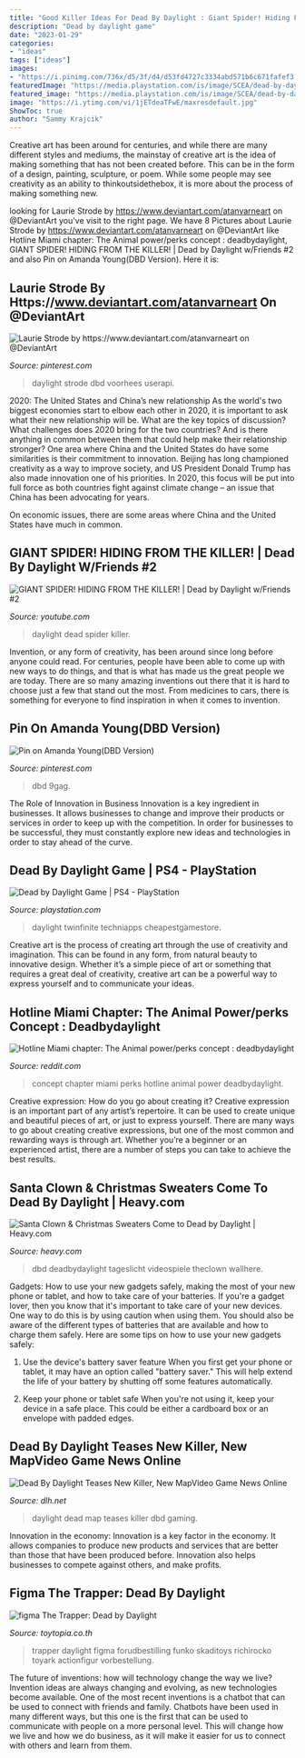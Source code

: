 ```yaml
---
title: "Good Killer Ideas For Dead By Daylight : Giant Spider! Hiding From The Killer!"
description: "Dead by daylight game"
date: "2023-01-29"
categories:
- "ideas"
tags: ["ideas"]
images:
- "https://i.pinimg.com/736x/d5/3f/d4/d53fd4727c3334abd571b6c671fafef3.jpg"
featuredImage: "https://media.playstation.com/is/image/SCEA/dead-by-daylight-listing-thumb-01-ps4-us-26may17?$Icon$"
featured_image: "https://media.playstation.com/is/image/SCEA/dead-by-daylight-listing-thumb-01-ps4-us-26may17?$Icon$"
image: "https://i.ytimg.com/vi/1jETdeaTFwE/maxresdefault.jpg"
ShowToc: true
author: "Sammy Krajcik"
---
```



Creative art has been around for centuries, and while there are many different styles and mediums, the mainstay of creative art is the idea of making something that has not been created before. This can be in the form of a design, painting, sculpture, or poem. While some people may see creativity as an ability to thinkoutsidethebox, it is more about the process of making something new.

	

		
looking for Laurie Strode by https://www.deviantart.com/atanvarneart on @DeviantArt you've visit to the right page. We have 8 Pictures about Laurie Strode by https://www.deviantart.com/atanvarneart on @DeviantArt like Hotline Miami chapter: The Animal power/perks concept : deadbydaylight, GIANT SPIDER! HIDING FROM THE KILLER! | Dead by Daylight w/Friends #2 and also Pin on Amanda Young(DBD Version). Here it is:
		
    
## Laurie Strode By Https://www.deviantart.com/atanvarneart On @DeviantArt

<img loading=lazy src="https://i.pinimg.com/736x/c1/dd/06/c1dd0622071b506640cfac5f922d69b2.jpg" onerror="this.onerror=null;this.src='https://tse2.mm.bing.net/th?id=OIP.WIr2BL2BomwF-0jtI7tstgHaM-&amp;pid=15.1';" alt="Laurie Strode by https://www.deviantart.com/atanvarneart on @DeviantArt">

_Source: pinterest.com_

>daylight strode dbd voorhees userapi. 

	

2020: The United States and China’s new relationship
As the world's two biggest economies start to elbow each other in 2020, it is important to ask what their new relationship will be. What are the key topics of discussion? What challenges does 2020 bring for the two countries? And is there anything in common between them that could help make their relationship stronger?
One area where China and the United States do have some similarities is their commitment to innovation. Beijing has long championed creativity as a way to improve society, and US President Donald Trump has also made innovation one of his priorities. In 2020, this focus will be put into full force as both countries fight against climate change – an issue that China has been advocating for years.

On economic issues, there are some areas where China and the United States have much in common.

    
## GIANT SPIDER! HIDING FROM THE KILLER! | Dead By Daylight W/Friends #2

<img loading=lazy src="https://i.ytimg.com/vi/1jETdeaTFwE/maxresdefault.jpg" onerror="this.onerror=null;this.src='https://tse3.mm.bing.net/th?id=OIP.KqYLDcVvU-2HPKpXCiVf-wHaEK&amp;pid=15.1';" alt="GIANT SPIDER! HIDING FROM THE KILLER! | Dead by Daylight w/Friends #2">

_Source: youtube.com_

>daylight dead spider killer. 

	

Invention, or any form of creativity, has been around since long before anyone could read. For centuries, people have been able to come up with new ways to do things, and that is what has made us the great people we are today. There are so many amazing inventions out there that it is hard to choose just a few that stand out the most. From medicines to cars, there is something for everyone to find inspiration in when it comes to invention.

    
## Pin On Amanda Young(DBD Version)

<img loading=lazy src="https://i.pinimg.com/736x/d5/3f/d4/d53fd4727c3334abd571b6c671fafef3.jpg" onerror="this.onerror=null;this.src='https://tse2.mm.bing.net/th?id=OIP.NQBJlgOpYwX0aOZwo1qlHwHaL6&amp;pid=15.1';" alt="Pin on Amanda Young(DBD Version)">

_Source: pinterest.com_

>dbd 9gag. 

	

The Role of Innovation in Business
Innovation is a key ingredient in businesses. It allows businesses to change and improve their products or services in order to keep up with the competition. In order for businesses to be successful, they must constantly explore new ideas and technologies in order to stay ahead of the curve.

    
## Dead By Daylight Game | PS4 - PlayStation

<img loading=lazy src="https://media.playstation.com/is/image/SCEA/dead-by-daylight-listing-thumb-01-ps4-us-26may17?$Icon$" onerror="this.onerror=null;this.src='https://tse2.mm.bing.net/th?id=OIP.gi_zoSbVW1T7GNfBtk7dpQHaEK&amp;pid=15.1';" alt="Dead by Daylight Game | PS4 - PlayStation">

_Source: playstation.com_

>daylight twinfinite techniapps cheapestgamestore. 

	

Creative art is the process of creating art through the use of creativity and imagination. This can be found in any form, from natural beauty to innovative design. Whether it’s a simple piece of art or something that requires a great deal of creativity, creative art can be a powerful way to express yourself and to communicate your ideas.

    
## Hotline Miami Chapter: The Animal Power/perks Concept : Deadbydaylight

<img loading=lazy src="https://i.redd.it/noc1ywcgrph11.jpg" onerror="this.onerror=null;this.src='https://tse4.mm.bing.net/th?id=OIP.-IBWzvexd56cJmVVYwEYjgHaF7&amp;pid=15.1';" alt="Hotline Miami chapter: The Animal power/perks concept : deadbydaylight">

_Source: reddit.com_

>concept chapter miami perks hotline animal power deadbydaylight. 

	

Creative expression: How do you go about creating it?
Creative expression is an important part of any artist’s repertoire. It can be used to create unique and beautiful pieces of art, or just to express yourself. There are many ways to go about creating creative expressions, but one of the most common and rewarding ways is through art. Whether you’re a beginner or an experienced artist, there are a number of steps you can take to achieve the best results.

    
## Santa Clown &amp; Christmas Sweaters Come To Dead By Daylight | Heavy.com

<img loading=lazy src="https://heavy.com/wp-content/uploads/2018/12/Santa-Clown-Christmas-Sweaters-Dead-by-Daylight.jpg?quality=65&amp;strip=all" onerror="this.onerror=null;this.src='https://tse2.mm.bing.net/th?id=OIP._bwNcJIN3oMcQ9VPj2aO0QHaEK&amp;pid=15.1';" alt="Santa Clown &amp; Christmas Sweaters Come to Dead by Daylight | Heavy.com">

_Source: heavy.com_

>dbd deadbydaylight tageslicht videospiele theclown wallhere. 

	

Gadgets: How to use your new gadgets safely, making the most of your new phone or tablet, and how to take care of your batteries.
If you're a gadget lover, then you know that it's important to take care of your new devices. One way to do this is by using caution when using them. You should also be aware of the different types of batteries that are available and how to charge them safely. Here are some tips on how to use your new gadgets safely: 
1) Use the device's battery saver feature When you first get your phone or tablet, it may have an option called "battery saver." This will help extend the life of your battery by shutting off some features automatically. 

2) Keep your phone or tablet safe When you're not using it, keep your device in a safe place. This could be either a cardboard box or an envelope with padded edges.

    
## Dead By Daylight Teases New Killer, New MapVideo Game News Online

<img loading=lazy src="https://www.dlh.net/public/data/Texts/58958/0000_ItemCover_5b086d705eaf3.jpg" onerror="this.onerror=null;this.src='https://tse3.mm.bing.net/th?id=OIP.An57On_ZrKyXrO12uo-fBAHaEK&amp;pid=15.1';" alt="Dead By Daylight Teases New Killer, New MapVideo Game News Online">

_Source: dlh.net_

>daylight dead map teases killer dbd gaming. 

	

Innovation in the economy:
Innovation is a key factor in the economy. It allows companies to produce new products and services that are better than those that have been produced before. Innovation also helps businesses to compete against others, and make profits.

    
## Figma The Trapper: Dead By Daylight

<img loading=lazy src="https://admintoytopia.toytopia.co.th/data/img/shop1/product/product53311_800.jpg" onerror="this.onerror=null;this.src='https://tse2.mm.bing.net/th?id=OIP.8wtL5ChOvs55ZMlx7Xd7UwHaKx&amp;pid=15.1';" alt="figma The Trapper: Dead by Daylight">

_Source: toytopia.co.th_

>trapper daylight figma forudbestilling funko skaditoys richirocko toyark actionfigur vorbestellung. 

	

The future of inventions: how will technology change the way we live?
Invention ideas are always changing and evolving, as new technologies become available. One of the most recent inventions is a chatbot that can be used to connect with friends and family. Chatbots have been used in many different ways, but this one is the first that can be used to communicate with people on a more personal level. This will change how we live and how we do business, as it will make it easier for us to connect with others and learn from them.

